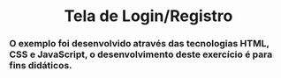 <h1 align="center"> Tela de Login/Registro </h1>

<h3>O exemplo foi desenvolvido através das tecnologias HTML, CSS e JavaScript, o desenvolvimento deste exercício é para fins didáticos.</h3>